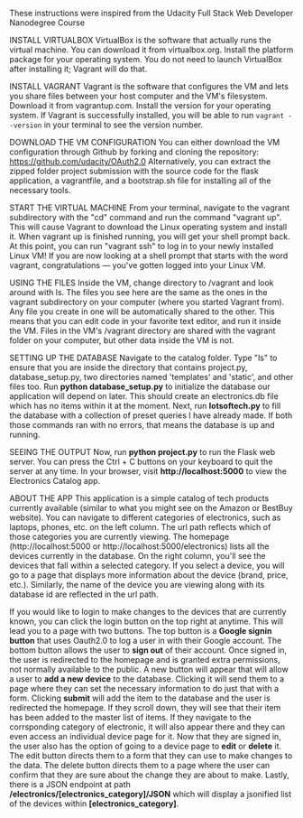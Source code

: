 These instructions were inspired from the Udacity Full Stack Web Developer Nanodegree Course

INSTALL VIRTUALBOX
VirtualBox is the software that actually runs the virtual machine. 
You can download it from virtualbox.org. 
Install the platform package for your operating system.
You do not need to launch VirtualBox after installing it; Vagrant will do that.

INSTALL VAGRANT
Vagrant is the software that configures the VM and lets you share files between your host computer and the VM's filesystem. 
Download it from vagrantup.com. 
Install the version for your operating system.
If Vagrant is successfully installed, you will be able to run `vagrant --version`   in your terminal to see the version number.

DOWNLOAD THE VM CONFIGURATION
You can either download the VM configuration through Github by forking and cloning the repository: https://github.com/udacity/OAuth2.0
Alternatively, you can extract the zipped folder project submission with the source code for the flask application, a vagrantfile, and a bootstrap.sh file for installing all of the necessary tools.

START THE VIRTUAL MACHINE
From your terminal, navigate to the vagrant subdirectory with the "cd" command and run the command "vagrant up". 
This will cause Vagrant to download the Linux operating system and install it.
When vagrant up is finished running, you will get your shell prompt back. 
At this point, you can run "vagrant ssh" to log in to your newly installed Linux VM!
If you are now looking at a shell prompt that starts with the word vagrant, congratulations — you've gotten logged into your Linux VM.

USING THE FILES
Inside the VM, change directory to /vagrant and look around with ls.
The files you see here are the same as the ones in the vagrant subdirectory on your computer (where you started Vagrant from). 
Any file you create in one will be automatically shared to the other. 
This means that you can edit code in your favorite text editor, and run it inside the VM.
Files in the VM's /vagrant directory are shared with the vagrant folder on your computer, but other data inside the VM is not.

SETTING UP THE DATABASE
Navigate to the catalog folder.
Type "ls" to ensure that you are inside the directory that contains project.py, database_setup.py, two directories named 'templates' and 'static', and other files too.
Run **python database_setup.py** to initialize the database our application will depend on later.
This should create an electronics.db file which has no items within it at the moment.
Next, run **lotsoftech.py** to fill the database with a collection of preset queries I have already made.
If both those commands ran with no errors, that means the database is up and running. 

SEEING THE OUTPUT
Now, run **python project.py** to run the Flask web server.
You can press the Ctrl + C buttons on your keyboard to quit the server at any time.
In your browser, visit **http://localhost:5000** to view the Electronics Catalog app.

ABOUT THE APP
This application is a simple catalog of tech products currently available (similar to what you might see on the Amazon or BestBuy website).
You can navigate to different categories of electronics, such as laptops, phones, etc. on the left column.
The url path reflects which of those categories you are currently viewing.
The homepage (http://localhost:5000 or http://localhost:5000/electronics) lists all the devices currently in the database.
On the right column, you'll see the devices that fall within a selected category.
If you select a device, you will go to a page that displays more information about the device (brand, price, etc.).
Similarly, the name of the device you are viewing along with its database id are reflected in the url path.

If you would like to login to make changes to the devices that are currently known, you can click the login button on the top right at anytime.
This will lead you to a page with two buttons.
The top button is a **Google signin button** that uses Oauth2.0 to log a user in with their Google account.
The bottom button allows the user to **sign out** of their account.
Once signed in, the user is redirected to the homepage and is granted extra permissions, not normally available to the public.
A new button will appear that will allow a user to **add a new device** to the database.
Clicking it will send them to a page where they can set the necessary information to do just that with a form.
Clicking **submit** will add the item to the database and the user is redirected the homepage.
If they scroll down, they will see that their item has been added to the master list of items.
If they navigate to the corrsponding category of electronic, it will also appear there and they can even access an individual device page for it.
Now that they are signed in, the user also has the option of going to a device page to **edit** or **delete** it.
The edit button directs them to a form that they can use to make changes to the data.
The delete button directs them to a page where the user can confirm that they are sure about the change they are about to make. 
Lastly, there is a JSON endpoint at path **/electronics/[electronics_category]/JSON** which will display a jsonified list of the devices within **[electronics_category]**.
